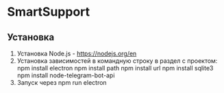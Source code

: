 # SmartSupport

## Установка
1. Установка Node.js - https://nodejs.org/en
2. Установка зависимостей в командную строку в раздел с проектом:
  npm install electron
  npm install path
  npm install url
  npm install sqlite3
  npm install node-telegram-bot-api
3. Запуск через npm run electron